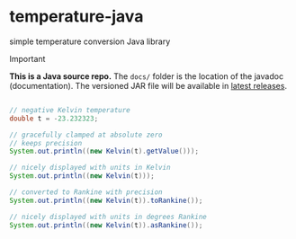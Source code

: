 # temperature-java
simple temperature conversion Java library

> [!IMPORTANT]
> **This is a Java source repo.** The `docs/` folder is the location of the javadoc (documentation). The versioned JAR file will be available in [latest releases](https://github.com/motetpaper/temperature-java/releases/latest).

```java

// negative Kelvin temperature
double t = -23.232323;

// gracefully clamped at absolute zero
// keeps precision
System.out.println((new Kelvin(t).getValue()));

// nicely displayed with units in Kelvin
System.out.println((new Kelvin(t)));

// converted to Rankine with precision
System.out.println((new Kelvin(t)).toRankine());

// nicely displayed with units in degrees Rankine
System.out.println((new Kelvin(t)).asRankine());
```

